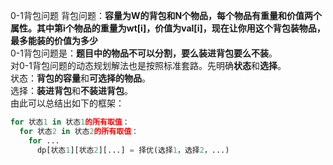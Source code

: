 0-1背包问题
背包问题：**容量为W的背包和N个物品，每个物品有重量和价值两个属性。其中第i个物品的重量为wt[i]，价值为val[i]，现在让你用这个背包装物品，最多能装的价值为多少**  
0-1背包问题是：**题目中的物品不可以分割，要么装进背包要么不装**。  
对0-1背包问题的动态规划解法也是按照标准套路。先明确**状态**和**选择**。  
状态：**背包的容量**和**可选择的物品**。  
选择：**装进背包**和**不装进背包**。  
由此可以总结出如下的框架：
```python
for 状态1 in 状态1的所有取值：
  for 状态2 in 状态2的所有取值：
    for ...
      dp[状态1][状态2][...] = 择优(选择1，选择2，...)
```
